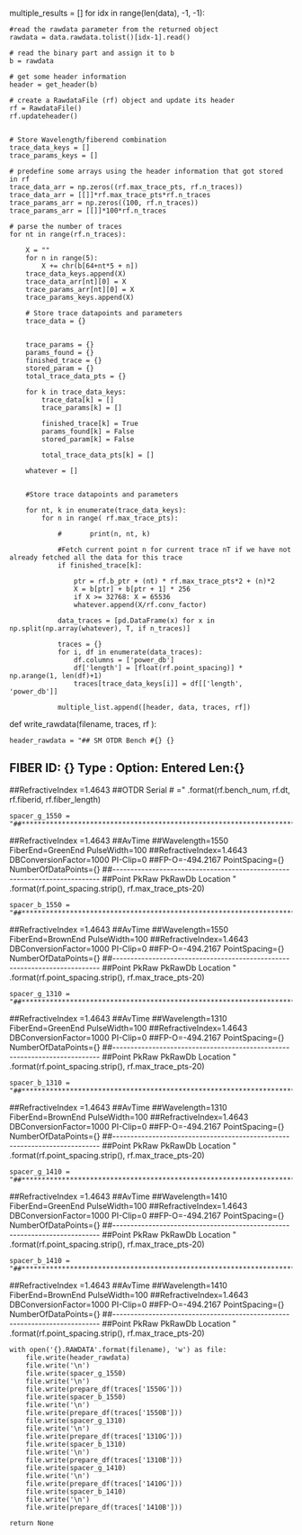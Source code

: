 multiple_results = []
for idx in range(len(data), -1, -1):

    #read the rawdata parameter from the returned object
    rawdata = data.rawdata.tolist()[idx-1].read()
    
    # read the binary part and assign it to b
    b = rawdata
    
    # get some header information
    header = get_header(b)
    
    # create a RawdataFile (rf) object and update its header
    rf = RawdataFile()
    rf.updateheader()
    
    
    # Store Wavelength/fiberend combination
    trace_data_keys = []
    trace_params_keys = []
    
    # predefine some arrays using the header information that got stored in rf
    trace_data_arr = np.zeros((rf.max_trace_pts, rf.n_traces))
    trace_data_arr = [[]]*rf.max_trace_pts*rf.n_traces
    trace_params_arr = np.zeros((100, rf.n_traces))
    trace_params_arr = [[]]*100*rf.n_traces
    
    # parse the number of traces
    for nt in range(rf.n_traces):
        
        X = ""
        for n in range(5):
            X += chr(b[64+nt*5 + n])
        trace_data_keys.append(X)
        trace_data_arr[nt][0] = X
        trace_params_arr[nt][0] = X
        trace_params_keys.append(X)
        
        # Store trace datapoints and parameters
        trace_data = {}
        
        
        trace_params = {}
        params_found = {}
        finished_trace = {}
        stored_param = {}
        total_trace_data_pts = {}
        
        for k in trace_data_keys:
            trace_data[k] = []
            trace_params[k] = []
            
            finished_trace[k] = True
            params_found[k] = False
            stored_param[k] = False
            
            total_trace_data_pts[k] = []
            
        whatever = []
        
        
        #Store trace datapoints and parameters
        
        for nt, k in enumerate(trace_data_keys):
            for n in range( rf.max_trace_pts):
                
                #       print(n, nt, k)
                
                #Fetch current point n for current trace nT if we have not already fetched all the data for this trace
                if finished_trace[k]:
                
                    ptr = rf.b_ptr + (nt) * rf.max_trace_pts*2 + (n)*2
                    X = b[ptr] + b[ptr + 1] * 256
                    if X >= 32768: X = 65536
                    whatever.append(X/rf.conv_factor)
                    
                data_traces = [pd.DataFrame(x) for x in np.split(np.array(whatever), T, if n_traces)]
                
                traces = {}
                for i, df in enumerate(data_traces):
                    df.columns = ['power_db']
                    df['length'] = [float(rf.point_spacing)] * np.arange(1, len(df)+1)
                    traces[trace_data_keys[i]] = df[['length', 'power_db']]
                    
                multiple_list.append([header, data, traces, rf])

def write_rawdata(filename, traces, rf ):

    header_rawdata = "## SM OTDR Bench #{} {}
## FIBER ID: {} Type : Option: Entered Len:{}
##RefractiveIndex =1.4643
##OTDR Serial # =" .format(rf.bench_num, rf.dt, rf.fiberid, rf.fiber_length)

    spacer_g_1550 = "##********************************************************************************
##RefractiveIndex =1.4643
##AvTime
##Wavelength=1550 FiberEnd=GreenEnd PulseWidth=100
##RefractiveIndex=1.4643 DBConversionFactor=1000 PI-Clip=0
##FP-O=-494.2167 PointSpacing={} NumberOfDataPoints={}
##--------------------------------------------------------------------------
##Point PkRaw PkRawDb Location
" .format(rf.point_spacing.strip(), rf.max_trace_pts-20)

    spacer_b_1550 = "##********************************************************************************
##RefractiveIndex =1.4643
##AvTime
##Wavelength=1550 FiberEnd=BrownEnd PulseWidth=100
##RefractiveIndex=1.4643 DBConversionFactor=1000 PI-Clip=0
##FP-O=-494.2167 PointSpacing={} NumberOfDataPoints={}
##--------------------------------------------------------------------------
##Point PkRaw PkRawDb Location
" .format(rf.point_spacing.strip(), rf.max_trace_pts-20)

    spacer_g_1310 = "##********************************************************************************
##RefractiveIndex =1.4643
##AvTime
##Wavelength=1310 FiberEnd=GreenEnd PulseWidth=100
##RefractiveIndex=1.4643 DBConversionFactor=1000 PI-Clip=0
##FP-O=-494.2167 PointSpacing={} NumberOfDataPoints={}
##--------------------------------------------------------------------------
##Point PkRaw PkRawDb Location
" .format(rf.point_spacing.strip(), rf.max_trace_pts-20)

    spacer_b_1310 = "##********************************************************************************
##RefractiveIndex =1.4643
##AvTime
##Wavelength=1310 FiberEnd=BrownEnd PulseWidth=100
##RefractiveIndex=1.4643 DBConversionFactor=1000 PI-Clip=0
##FP-O=-494.2167 PointSpacing={} NumberOfDataPoints={}
##--------------------------------------------------------------------------
##Point PkRaw PkRawDb Location
" .format(rf.point_spacing.strip(), rf.max_trace_pts-20)

    spacer_g_1410 = "##********************************************************************************
##RefractiveIndex =1.4643
##AvTime
##Wavelength=1410 FiberEnd=GreenEnd PulseWidth=100
##RefractiveIndex=1.4643 DBConversionFactor=1000 PI-Clip=0
##FP-O=-494.2167 PointSpacing={} NumberOfDataPoints={}
##--------------------------------------------------------------------------
##Point PkRaw PkRawDb Location
" .format(rf.point_spacing.strip(), rf.max_trace_pts-20)

    spacer_b_1410 = "##********************************************************************************
##RefractiveIndex =1.4643
##AvTime
##Wavelength=1410 FiberEnd=BrownEnd PulseWidth=100
##RefractiveIndex=1.4643 DBConversionFactor=1000 PI-Clip=0
##FP-O=-494.2167 PointSpacing={} NumberOfDataPoints={}
##--------------------------------------------------------------------------
##Point PkRaw PkRawDb Location
" .format(rf.point_spacing.strip(), rf.max_trace_pts-20)

    with open('{}.RAWDATA'.format(filename), 'w') as file:
        file.write(header_rawdata)
        file.write('\n')
        file.write(spacer_g_1550)
        file.write('\n')
        file.write(prepare_df(traces['1550G']))
        file.write(spacer_b_1550)
        file.write('\n')
        file.write(prepare_df(traces['1550B']))
        file.write(spacer_g_1310)
        file.write('\n')
        file.write(prepare_df(traces['1310G']))
        file.write(spacer_b_1310)
        file.write('\n')
        file.write(prepare_df(traces['1310B']))
        file.write(spacer_g_1410)
        file.write('\n')
        file.write(prepare_df(traces['1410G']))
        file.write(spacer_b_1410)
        file.write('\n')
        file.write(prepare_df(traces['1410B']))
        
    return None
